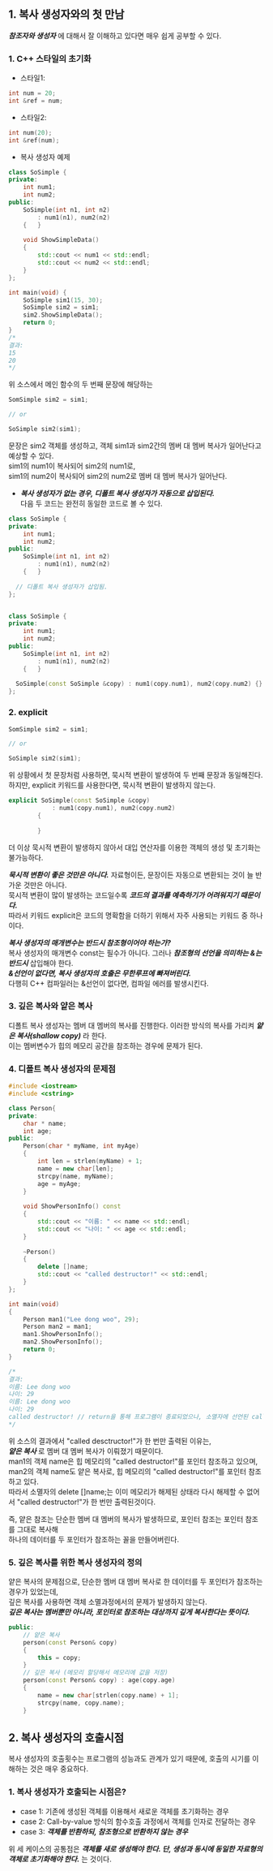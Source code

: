 ## 1. 복사 생성자와의 첫 만남
___참조자와 생성자___ 에 대해서 잘 이해하고 있다면 매우 쉽게 공부할 수 있다.

### 1. C++ 스타일의 초기화
- 스타일1:
```C++
int num = 20;
int &ref = num;
```

- 스타일2:
```C++
int num(20);
int &ref(num);
```

- 복사 생성자 예제
```C++
class SoSimple {
private:
	int num1;
	int num2;
public:
	SoSimple(int n1, int n2) 
		: num1(n1), num2(n2) 
	{	}
  
	void ShowSimpleData() 
	{
		std::cout << num1 << std::endl;
		std::cout << num2 << std::endl;
	}
};

int main(void) {
	SoSimple sim1(15, 30);
	SoSimple sim2 = sim1;
	sim2.ShowSimpleData();
	return 0;
}
/*
결과: 
15
20
*/
```

위 소스에서 메인 함수의 두 번째 문장에 해당하는 
```C++
SomSimple sim2 = sim1;

// or

SoSimple sim2(sim1);
```
문장은 sim2 객체를 생성하고, 객체 sim1과 sim2간의 멤버 대 멤버 복사가 일어난다고 예상할 수 있다.  
sim1의 num1이 복사되어 sim2의 num1로,  
sim1의 num2이 복사되어 sim2의 num2로 멤버 대 멤버 복사가 일어난다.  

- ___복사 생성자가 없는 경우, 디폴트 복사 생성자가 자동으로 삽입된다.___  
다음 두 코드는 완전히 동일한 코드로 볼 수 있다.
```C++
class SoSimple {
private:
	int num1;
	int num2;
public:
	SoSimple(int n1, int n2) 
		: num1(n1), num2(n2) 
	{	}
  
  // 디폴트 복사 생성자가 삽입됨.
};


class SoSimple {
private:
	int num1;
	int num2;
public:
	SoSimple(int n1, int n2) 
		: num1(n1), num2(n2) 
	{	}
  
  SoSimple(const SoSimple &copy) : num1(copy.num1), num2(copy.num2) {} // 선언한 복사 생성자
};
```

### 2. explicit  
```C++
SomSimple sim2 = sim1;

// or

SoSimple sim2(sim1);
```
위 상황에서 첫 문장처럼 사용하면, 묵시적 변환이 발생하여 두 번째 문장과 동일해진다.  
하지만, explicit 키워드를 사용한다면, 묵시적 변환이 발생하지 않는다.

```C++
explicit SoSimple(const SoSimple &copy)
            : num1(copy.num1), num2(copy.num2)
        {
        
        }
``` 
더 이상 묵시적 변환이 발생하지 않아서 대입 연산자를 이용한 객체의 생성 및 초기화는 불가능하다.  

___묵시적 변환이 좋은 것만은 아니다.___
자료형이든, 문장이든 자동으로 변환되는 것이 늘 반가운 것만은 아니다.  
묵시적 변환이 많이 발생하는 코드일수록 ___코드의 결과를 예측하기가 어려워지기 때문이다.___  
따라서 키워드 explicit은 코드의 명확함을 더하기 위해서 자주 사용되는 키워드 중 하나이다.  


___복사 생성자의 매개변수는 반드시 참조형이어야 하는가?___   
복사 생성자의 매개변수 const는 필수가 아니다. 그러나 ___참조형의 선언을 의미하는 &는 반드시___  삽입해야 한다.  
___&선언이 없다면, 복사 생성자의 호출은 무한루프에 빠져버린다.___  
다행히 C++ 컴파일러는 &선언이 없다면, 컴파일 에러를 발생시킨다.   


### 3. 깊은 복사와 얕은 복사  
디폴트 복사 생성자는 멤버 대 멤버의 복사를 진행한다. 이러한 방식의 복사를 가리켜 ___얕은 복사(shallow copy)___ 라 한다.   
이는 멤버변수가 힙의 메모리 공간을 참조하는 경우에 문제가 된다.  

### 4. 디폴트 복사 생성자의 문제점
```C++
#include <iostream>
#include <cstring>

class Person{
private:
	char * name;
	int age;
public:
	Person(char * myName, int myAge)
	{
		int len = strlen(myName) + 1;
		name = new char[len];
		strcpy(name, myName);
		age = myAge;
	}
	
	void ShowPersonInfo() const
	{
		std::cout << "이름: " << name << std::endl;
		std::cout << "나이: " << age << std::endl;
	}
	
	~Person()
	{
		delete []name;
		std::cout << "called destructor!" << std::endl;
	}
};

int main(void)
{
	Person man1("Lee dong woo", 29);
	Person man2 = man1;
	man1.ShowPersonInfo();
	man2.ShowPersonInfo();
	return 0;
}

/*
결과:
이름: Lee dong woo
나이: 29
이름: Lee dong woo
나이: 29
called destructor! // return을 통해 프로그램이 종료되었으나, 소멸자에 선언된 called destructor! 가 한번만 출력되었다.
*/
```

위 소스의 결과에서 "called desctructor!"가 한 번만 출력된 이유는,  
___얕은 복사___ 로 멤버 대 멤버 복사가 이뤄졌기 때문이다.  
man1의 객체 name은 힙 메모리의 "called destructor!"를 포인터 참조하고 있으며,  
man2의 객체 name도 얕은 복사로, 힙 메모리의 "called destructor!"를 포인터 참조하고 있다.  
따라서 소멸자의 delete []name;는 이미 메모리가 해제된 상태라 다시 해제할 수 없어서 "called destructor!"가 한 번만 출력된것이다.   

즉, 얕은 참조는 단순한 멤버 대 멤버의 복사가 발생하므로, 포인터 참조는 포인터 참조를 그대로 복사해  
하나의 데이터를 두 포인터가 참조하는 꼴을 만들어버린다.  


### 5. 깊은 복사를 위한 복사 생성자의 정의  
얕은 복사의 문제점으로, 단순한 멤버 대 멤버 복사로 한 데이터를 두 포인터가 참조하는 경우가 있었는데,  
깊은 복사를 사용하면 객체 소멸과정에서의 문제가 발생하지 않는다.  
___깊은 복사는 멤버뿐만 아니라, 포인터로 참조하는 대상까지 깊게 복사한다는 뜻이다.___

```C++
public:
	// 얕은 복사
	person(const Person& copy)
	{
		this = copy;
	}
	// 깊은 복사 (메모리 할당해서 메모리에 값을 저장)
	person(const Person& copy) : age(copy.age)
	{
		name = new char[strlen(copy.name) + 1];
		strcpy(name, copy.name);
	}
```


## 2. 복사 생성자의 호출시점
복사 생성자의 호출횟수는 프로그램의 성능과도 관계가 있기 때문에, 호출의 시기를 이해하는 것은 매우 중요하다.  

### 1. 복사 생성자가 호출되는 시점은?
- case 1: 기존에 생성된 객체를 이용해서 새로운 객체를 초기화하는 경우
- case 2: Call-by-value 방식의 함수호출 과정에서 객체를 인자로 전달하는 경우
- case 3: ___객체를 반환하되, 참조형으로 반환하지 않는 경우___  

위 세 케이스의 공통점은 ___객체를 새로 생성해야 한다. 단, 생성과 동시에 동일한 자료형의 객체로 초기화해야 한다.___ 는 것이다.  

